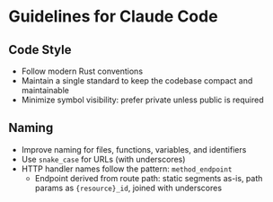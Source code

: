 # Guidelines for Claude Code

## Code Style

- Follow modern Rust conventions
- Maintain a single standard to keep the codebase compact and maintainable
- Minimize symbol visibility: prefer private unless public is required

## Naming

- Improve naming for files, functions, variables, and identifiers
- Use `snake_case` for URLs (with underscores)
- HTTP handler names follow the pattern: `method_endpoint`
  - Endpoint derived from route path: static segments as-is, path params as `{resource}_id`, joined with underscores
